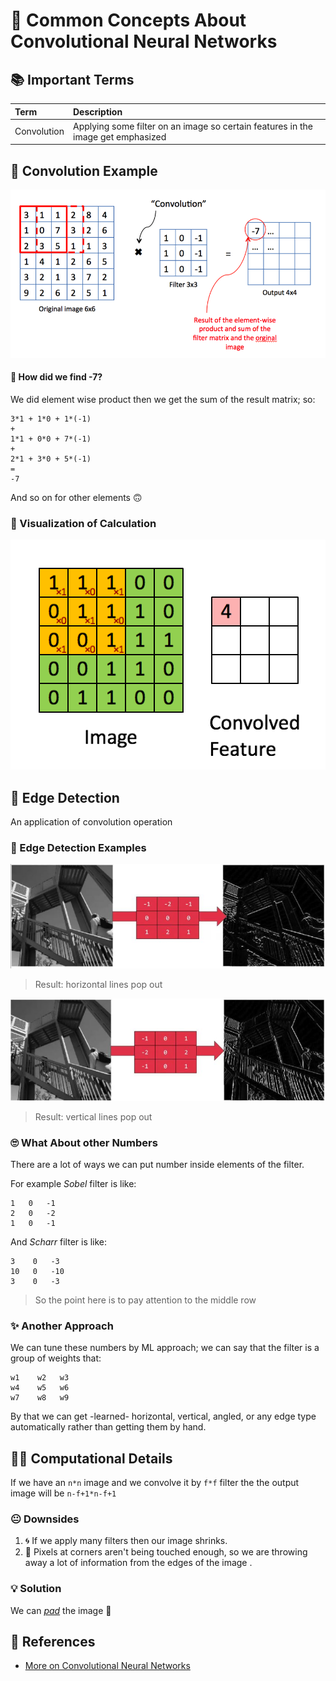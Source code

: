 # 📌 Common Concepts About Convolutional Neural Networks

## 📚 Important Terms

| Term | Description |
| :--- | :--- |
| Convolution | Applying some filter on an image so certain features in the image get emphasized |

## 🎀 Convolution Example

![](../.gitbook/assets/convolutionex.png)

#### 🤔 How did we find -7?

We did element wise product then we get the sum of the result matrix; so:

```text
3*1 + 1*0 + 1*(-1)
+
1*1 + 0*0 + 7*(-1)
+
2*1 + 3*0 + 5*(-1)
=
-7
```

And so on for other elements 🙃

### 👼 Visualization of Calculation

![](../.gitbook/assets/convcal.gif)

## 🔎 Edge Detection

An application of convolution operation

### 🔎 Edge Detection Examples

![](../.gitbook/assets/convolutionexh.JPG)

> Result: horizontal lines pop out

![](../.gitbook/assets/convolutionexv.JPG)

> Result: vertical lines pop out

### 🙄 What About other Numbers

There are a lot of ways we can put number inside elements of the filter.

For example _Sobel_ filter is like:

```text
1   0   -1
2   0   -2
1   0   -1
```

And _Scharr_ filter is like:

```text
3    0   -3
10   0   -10
3    0   -3
```

> So the point here is to pay attention to the middle row

### ✨ Another Approach

We can tune these numbers by ML approach; we can say that the filter is a group of weights that:

```text
w1    w2   w3
w4    w5   w6
w7    w8   w9
```

By that we can get -learned- horizontal, vertical, angled, or any edge type automatically rather than getting them by hand.

## 🤸‍♀️ Computational Details

If we have an `n*n` image and we convolve it by `f*f` filter the the output image will be `n-f+1*n-f+1`

### 😐 Downsides

1. 🌀 If we apply many filters then our image shrinks.
2. 🤨 Pixels at corners aren't being touched enough, so we are throwing away a lot of information from the edges of the image .

### 💡 Solution

We can [_pad_](https://github.com/asmaamirkhan/DeepLearningNotes/tree/d20deec6ead832c6650a0d761212dfafef64b302/3-CNNConcepts/1-CommonConcepts-P2.md#padding) the image 💪

## 🧐 References

* [More on Convolutional Neural Networks](https://www.youtube.com/playlist?list=PLkDaE6sCZn6Gl29AoE31iwdVwSG-KnDzF)

